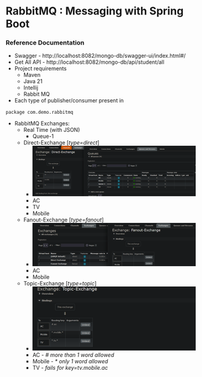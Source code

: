 # RabbitMQ : Messaging with Spring Boot

### Reference Documentation

* Swagger - http://localhost:8082/mongo-db/swagger-ui/index.html#/
* Get All API - http://localhost:8082/mongo-db/api/student/all
* Project requirements
    * Maven
    * Java 21
    * Intellij
    * Rabbit MQ
* Each type of publisher/consumer present in

````
package com.demo.rabbitmq
````

* RabbitMQ Exchanges:
    * Real Time (with JSON)
        * Queue-1
    * Direct-Exchange [_type=direct_]
        * ![img.png](img.png)
        * AC
        * TV
        * Mobile
    * Fanout-Exchange [_type=fanout_]
        * ![img_1.png](img_1.png)
        * AC
        * Mobile
    * Topic-Exchange [_type=topic_]
        * ![img_2.png](img_2.png)
        * AC - _# more than 1 word allowed_
        * Mobile - _* only 1 word allowed_
        * TV - _fails for key=tv.mobile.ac_